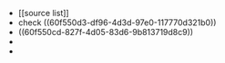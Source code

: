 - [[source list]]
- check ((60f550d3-df96-4d3d-97e0-117770d321b0))
- ((60f550cd-827f-4d05-83d6-9b813719d8c9))
-
-